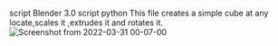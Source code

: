 script
Blender 3.0 script python
This file creates a simple cube at any locate,scales it ,extrudes it and rotates it.
![Screenshot from 2022-03-31 00-07-00](https://user-images.githubusercontent.com/17167992/160945275-277c88e6-fa3a-4236-97d0-5e1fc2bff9af.png)
